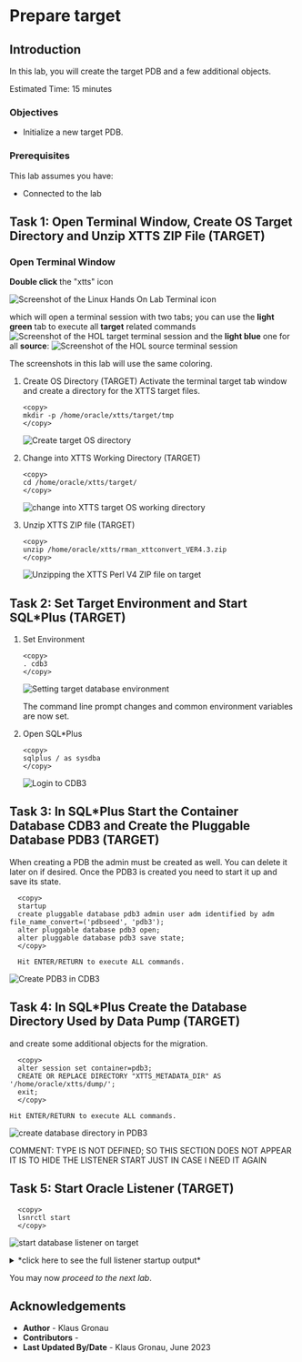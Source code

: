# Prepare target

## Introduction

In this lab, you will create the target PDB and a few additional objects.

Estimated Time: 15 minutes

### Objectives

- Initialize a new target PDB.

### Prerequisites

This lab assumes you have:

- Connected to the lab

## Task 1: Open Terminal Window, Create OS Target Directory and Unzip XTTS ZIP File (TARGET)

### Open Terminal Window 
__Double click__ the "xtts" icon 

![Screenshot of the Linux Hands On Lab Terminal icon](./images/xtts-source-target-terminal.png " ")

which will open a terminal session with two tabs; you can use the __light green__ tab to execute all __target__ related commands 
![Screenshot of the HOL target terminal session](./images/target-terminal-tab.png " ")
and the __light blue__ one for all __source__:
![Screenshot of the HOL source terminal session](./images/source-terminal-tab.png " ")

The screenshots in this lab will use the same coloring.


1. Create OS Directory (TARGET)
Activate the terminal target tab window and create a directory for the XTTS target files.

    ```
    <copy>
    mkdir -p /home/oracle/xtts/target/tmp
    </copy>
    ```

    ![Create target OS directory ](./images/create-target-os-dir.png " ")

2. Change into XTTS Working Directory (TARGET)

    ```
    <copy>
    cd /home/oracle/xtts/target/
    </copy>
    ```

    ![change into XTTS target OS working directory ](./images/change-target-working-dir.png " ")

3. Unzip XTTS ZIP file (TARGET)

    ```
    <copy>
    unzip /home/oracle/xtts/rman_xttconvert_VER4.3.zip
    </copy>
    ```

    ![Unzipping the XTTS Perl V4 ZIP file on target](./images/unzip-xtts-target.png " ")


## Task 2: Set Target Environment and Start SQL*Plus (TARGET)

1. Set Environment

    ```
    <copy>
    . cdb3
    </copy>
    ```

    ![Setting target database environment](./images/source-target-database-env.png " ")

    The command line prompt changes and common environment variables are now set.

2. Open SQL*Plus

    ```
    <copy>
    sqlplus / as sysdba 
    </copy>   
    ```

    ![Login to CDB3](./images/open-target-sqlplus.png " ")


## Task 3: In SQL*Plus Start the Container Database CDB3 and Create the Pluggable Database PDB3 (TARGET)
When creating a PDB the admin must be created as well. You can delete it later on if desired. Once the PDB3 is created you need to start it up and save its state.

  ```
    <copy>
    startup
    create pluggable database pdb3 admin user adm identified by adm file_name_convert=('pdbseed', 'pdb3');
    alter pluggable database pdb3 open;
    alter pluggable database pdb3 save state;
    </copy>
    
    Hit ENTER/RETURN to execute ALL commands.
  ```

![Create PDB3 in CDB3](./images/start-cdb3-create-pdb3.png " ")



## Task 4: In SQL*Plus Create the Database Directory Used by Data Pump (TARGET)
 and create some additional objects for the migration.

  ```
    <copy>
    alter session set container=pdb3;
    CREATE OR REPLACE DIRECTORY "XTTS_METADATA_DIR" AS '/home/oracle/xtts/dump/';
    exit;
    </copy>

Hit ENTER/RETURN to execute ALL commands.
  ```


![create database directory in PDB3](./images/create-database-directory-pdb3.png " ")


<if type="KgR">
COMMENT: TYPE IS NOT DEFINED; SO THIS SECTION DOES NOT APPEAR
IT IS TO HIDE THE LISTENER START JUST IN CASE I NEED IT AGAIN

## Task 5: Start Oracle Listener (TARGET)
  ```
    <copy>
    lsnrctl start
    </copy>
  ```

![start database listener on target](./images/prepare-target-start-listener.png " ")

<details>
 <summary>*click here to see the full listener startup output*</summary>


  ``` text
[CDB3] oracle@hol:~/xtts/target
$ lsnrctl start

LSNRCTL for Linux: Version 21.0.0.0.0 - Production on 28-JUN-2023 11:36:56

Copyright (c) 1991, 2021, Oracle.  All rights reserved.

Starting /u01/app/oracle/product/21/bin/tnslsnr: please wait...

TNSLSNR for Linux: Version 21.0.0.0.0 - Production
System parameter file is /u01/app/oracle/product/19/network/admin/listener.ora
Log messages written to /u01/app/oracle/diag/tnslsnr/hol/listener/alert/log.xml
Listening on: (DESCRIPTION=(ADDRESS=(PROTOCOL=tcp)(HOST=hol)(PORT=1521)))
Listening on: (DESCRIPTION=(ADDRESS=(PROTOCOL=ipc)(KEY=EXTPROC1521)))

Connecting to (DESCRIPTION=(ADDRESS=(PROTOCOL=TCP)(HOST=hol)(PORT=1521)))
STATUS of the LISTENER
------------------------
Alias                     LISTENER
Version                   TNSLSNR for Linux: Version 21.0.0.0.0 - Production
Start Date                28-JUN-2023 11:36:56
Uptime                    0 days 0 hr. 0 min. 0 sec
Trace Level               off
Security                  ON: Local OS Authentication
SNMP                      OFF
Listener Parameter File   /u01/app/oracle/product/19/network/admin/listener.ora
Listener Log File         /u01/app/oracle/diag/tnslsnr/hol/listener/alert/log.xml
Listening Endpoints Summary...
  (DESCRIPTION=(ADDRESS=(PROTOCOL=tcp)(HOST=hol)(PORT=1521)))
  (DESCRIPTION=(ADDRESS=(PROTOCOL=ipc)(KEY=EXTPROC1521)))
Services Summary...
Service "CDB1" has 1 instance(s).
  Instance "CDB1", status UNKNOWN, has 1 handler(s) for this service...
Service "CDB2" has 1 instance(s).
  Instance "CDB2", status UNKNOWN, has 1 handler(s) for this service...
Service "CDB3" has 1 instance(s).
  Instance "CDB3", status UNKNOWN, has 1 handler(s) for this service...
Service "DB12" has 1 instance(s).
  Instance "DB12", status UNKNOWN, has 1 handler(s) for this service...
Service "FTEX" has 1 instance(s).
  Instance "FTEX", status UNKNOWN, has 1 handler(s) for this service...
Service "UP19" has 1 instance(s).
  Instance "UP19", status UNKNOWN, has 1 handler(s) for this service...
Service "UPGR" has 1 instance(s).
  Instance "UPGR", status UNKNOWN, has 1 handler(s) for this service...
The command completed successfully
[CDB3] oracle@hol:~/xtts/target
$
  ```
</details>

</if>

You may now *proceed to the next lab*.



## Acknowledgements
* **Author** - Klaus Gronau
* **Contributors** -  
* **Last Updated By/Date** - Klaus Gronau, June 2023
